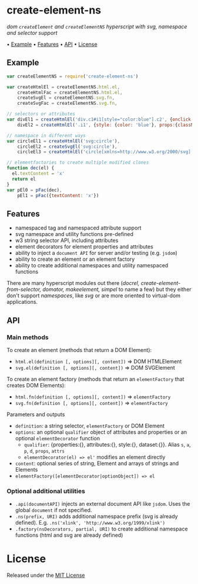 <!-- markdownlint-disable MD004 MD007 MD010 MD041 MD022 MD024 MD032 MD036 -->

# create-element-ns

*dom `createElement` and `createElementNS` hyperscript with svg, namespace and selector support*

• [Example](#example) • [Features](#features) • [API](#api) • [License](#license)

## Example

```javascript
var createElementNS = require('create-element-ns')

var createHtmlEl = createElementNS.html.el,
    createHtmlFac = createElementNS.html.el,
    createSvgEl = createElementNS.svg.fn,
    createSvgFac = createElementNS.svg.fn,

// selectors or attributes
var divEl1 = createHtmlEl('div.c1#i1[style="color:blue"].c2', {onclick: function() {}}),
    divEl2 = createHtmlEl('.i1', {style: {color: 'blue'}, props:{className: 'c1 c2', , onclick: function() {}}})

// namespace in different ways
var circleEl1 = createHtmlEl('svg:circle'),
    circleEl2 = createSvgEl('svg:circle'),
    circleEl3 = createHtmlEl('circle[xmlns=http://www.w3.org/2000/svg]')

// elementfactories to create multiple modified clones
function dec(el) {
  el.textContent = 'x'
  return el
}
var pEl0 = pFac(dec),
    pEl1 = pFac({textContent: 'x'})
```

## Features

* namespaced tag and namespaced attribute support
* svg namespace and utility functions pre-defined
* w3 string selector API, including attributes
* element decorators for element properties and attributes
* ability to inject a `document API` for server and/or testing (e.g. `jsdom`)
* ability to create an element or an element factory
* ability to create additional namespaces and utility namespaced functions

There are many hyperscript modules out there
(*docrel, create-element-from-selector, domator, makeelement, simpel* to name a few)
but they either don't support *namespaces*, like *svg* or are more oriented to virtual-dom applications.

## API

### Main methods

To create an element (methods that return a DOM Element):
* `html.el(definition [, options][, content])` => DOM HTMLElement
* `svg.el(definition [, options][, content])` => DOM SVGElement

To create an element factory (methods that return an `elementFactory` that creates DOM Elements):
* `html.fn(definition [, options][, content])` => `elementFactory`
* `svg.fn(definition [, options][, content])` => `elementFactory`

Parameters and outputs
* `definition`: a string selector, `elementFactory` or DOM Element
* `options`: an optional `qualifier` object of attributes and properties or an optional `elementDecorator` function
  * `qualifier`: {properties:{}, attributes:{}, style:{}, dataset:{}}. Alias `s`, `a`, `p`, `d`, `props`, `attrs`
  * `elementDecorator(el) => el'` modifies an element directly
* `content`: optional series of string, Element and arrays of strings and Elements
* `elementFactory([elementDecorator|optionObject]) => el`

### Optional additional utilities

* `.api(documentAPI)` injects an external document API like `jsdom`. Uses the global `document` if not specified.
* `.ns(prefix, URI)` adds additional namespace prefix (svg is already defined). E.g. `.ns('xlink', 'http://www.w3.org/1999/xlink')`
* `.factory(nsDecorators, partial, URI)` to create additional namespace functions (html and svg are already defined)

# License

Released under the [MIT License](http://www.opensource.org/licenses/MIT)
